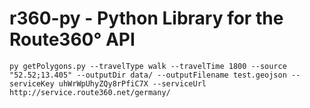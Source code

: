 # r360-py - Python Library for the Route360° API

`py getPolygons.py --travelType walk --travelTime 1800 --source "52.52;13.405" --outputDir data/ --outputFilename test.geojson --serviceKey uhWrWpUhyZQy8rPfiC7X --serviceUrl http://service.route360.net/germany/`
